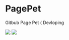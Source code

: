 # PagePet
Gitbub Page Pet ( Devloping


<img src="https://enigma-soul.github.io/PagePet/modify_cookies.html"></img>
<img src="https://enigma-soul.github.io/PagePet/display_cookies.html"></img>
